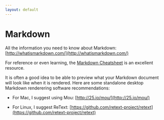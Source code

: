 ```yaml
---
layout: default
---
```


# Markdown

All the information you need to know about Markdown:  
[http://whatismarkdown.com/](http://whatismarkdown.com/)

For reference or even learning, the [Markdown
Cheatsheet](https://github.com/adam-p/markdown-here/wiki/Markdown-Cheatsheet)
is an excellent resource.

It is often a good idea to be able to preview what your Markdown document will
look like when it is rendered. Here are some standalone desktop Markdown
renderering software recommendations:

* For Mac, I suggest using Mou:
[http://25.io/mou/](http://25.io/mou/)

* For Linux, I suggest ReText:
[https://github.com/retext-project/retext](https://github.com/retext-project/retext)

